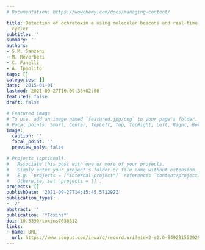 ```yaml
---
# Documentation: https://wowchemy.com/docs/managing-content/

title: Detection of ochratoxin a using molecular beacons and real-time PCR thermal
  cycler
subtitle: ''
summary: ''
authors:
- S.M. Sanzani
- M. Reverberi
- C. Fanelli
- A. Ippolito
tags: []
categories: []
date: '2015-01-01'
lastmod: 2021-09-27T16:09:38+02:00
featured: false
draft: false

# Featured image
# To use, add an image named `featured.jpg/png` to your page's folder.
# Focal points: Smart, Center, TopLeft, Top, TopRight, Left, Right, BottomLeft, Bottom, BottomRight.
image:
  caption: ''
  focal_point: ''
  preview_only: false

# Projects (optional).
#   Associate this post with one or more of your projects.
#   Simply enter your project's folder or file name without extension.
#   E.g. `projects = ["internal-project"]` references `content/project/deep-learning/index.md`.
#   Otherwise, set `projects = []`.
projects: []
publishDate: '2021-09-27T14:15:45.571292Z'
publication_types:
- '2'
abstract: ''
publication: '*Toxins*'
doi: 10.3390/toxins7030812
links:
- name: URL
  url: https://www.scopus.com/inward/record.uri?eid=2-s2.0-84928155292&doi=10.3390%2ftoxins7030812&partnerID=40&md5=0159ad94169a07aeda3953457a1e6917
---
```

